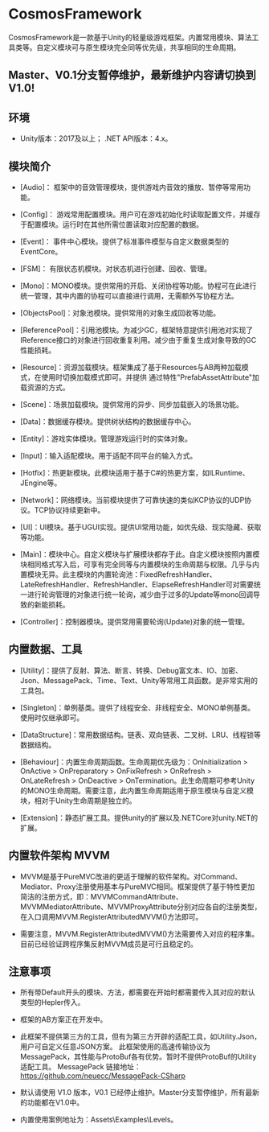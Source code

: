 # CosmosFramework
CosmosFramework是一款基于Unity的轻量级游戏框架。内置常用模块、算法工具类等。自定义模块可与原生模块完全同等优先级，共享相同的生命周期。

## Master、V0.1分支暂停维护，最新维护内容请切换到V1.0!

## 环境

- Unity版本：2017及以上； .NET API版本：4.x。

## 模块简介

- [Audio]： 框架中的音效管理模块，提供游戏内音效的播放、暂停等常用功能。

- [Config]： 游戏常用配置模块。用户可在游戏初始化时读取配置文件，并缓存于配置模块。运行时在其他所需位置读取对应配置的数据。

- [Event]： 事件中心模块。提供了标准事件模型与自定义数据类型的EventCore。

- [FSM]： 有限状态机模块。对状态机进行创建、回收、管理。

- [Mono]：MONO模块。提供常用的开启、关闭协程等功能。协程可在此进行统一管理，其中内置的协程可以直接进行调用，无需额外写协程方法。

- [ObjectsPool]：对象池模块。提供常用的对象生成回收等功能。

- [ReferencePool]：引用池模块。为减少GC，框架特意提供引用池对实现了IReference接口的对象进行回收重复利用。减少由于重复生成对象导致的GC性能损耗。

- [Resource]：资源加载模块。框架集成了基于Resources与AB两种加载模式，在使用时切换加载模式即可。并提供
通过特性"PrefabAssetAttribute"加载资源的方式。
- [Scene]：场景加载模块。提供常用的异步、同步加载嵌入的场景功能。

- [Data]：数据缓存模块。提供树状结构的数据缓存中心。

- [Entity]：游戏实体模块。管理游戏运行时的实体对象。

- [Input]：输入适配模块。用于适配不同平台的输入方式。

- [Hotfix]：热更新模块。此模块适用于基于C#的热更方案，如ILRuntime、JEngine等。

- [Network]：网络模块。当前模块提供了可靠快速的类似KCP协议的UDP协议。TCP协议持续更新中。

- [UI]：UI模块。基于UGUI实现。提供UI常用功能，如优先级、现实隐藏、获取等功能。

- [Main]：模块中心。自定义模块与扩展模块都存于此。自定义模块按照内置模块相同格式写入后，可享有完全同等与内置模块的生命周期与权限。几乎与内置模块无异。此主模块的内置轮询池：FixedRefreshHandler、LateRefreshHandler、RefreshHandler、ElapseRefreshHandler可对需要统一进行轮询管理的对象进行统一轮询，减少由于过多的Update等mono回调导致的新能损耗。

- [Controller]：控制器模块。提供常用需要轮询(Update)对象的统一管理。

## 内置数据、工具

- [Utility]：提供了反射、算法、断言、转换、Debug富文本、IO、加密、Json、MessagePack、Time、Text、Unity等常用工具函数。是非常实用的工具包。

- [Singleton]：单例基类。提供了线程安全、非线程安全、MONO单例基类。使用时仅继承即可。

- [DataStructure]：常用数据结构。链表、双向链表、二叉树、LRU、线程锁等数据结构。

- [Behaviour]：内置生命周期函数。生命周期优先级为：OnInitialization > OnActive > OnPreparatory > OnFixRefresh > OnRefresh > OnLateRefresh > OnDeactive > OnTermination。此生命周期可参考Unity的MONO生命周期。需要注意，此内置生命周期适用于原生模块与自定义模块，相对于Unity生命周期是独立的。

- [Extension]：静态扩展工具。提供unity的扩展以及.NETCore对unity.NET的扩展。

## 内置软件架构 MVVM

- MVVM是基于PureMVC改进的更适于理解的软件架构。对Command、Mediator、Proxy注册使用基本与PureMVC相同。框架提供了基于特性更加简洁的注册方式，即：MVVMCommandAttribute、MVVMMediatorAttribute、MVVMProxyAttribute分别对应各自的注册类型，在入口调用MVVM.RegisterAttributedMVVM()方法即可。

- 需要注意，MVVM.RegisterAttributedMVVM()方法需要传入对应的程序集。目前已经验证跨程序集反射MVVM成员是可行且稳定的。

## 注意事项

- 所有带Default开头的模块、方法，都需要在开始时都需要传入其对应的默认类型的Hepler传入。

- 框架的AB方案正在开发中。

- 此框架不提供第三方的工具，但有为第三方开辟的适配工具，如Utility.Json，用户可自定义任意JSON方案。
此框架使用的高速传输协议为MessagePack，其性能与ProtoBuf各有优势。暂时不提供ProtoBuf的Utility适配工具。
MessagePack 链接地址：https://github.com/neuecc/MessagePack-CSharp

- 默认请使用 V1.0 版本，V0.1 已经停止维护。Master分支暂停维护，所有最新的功能都在V1.0中。

- 内置使用案例地址为：Assets\Examples\Levels。


